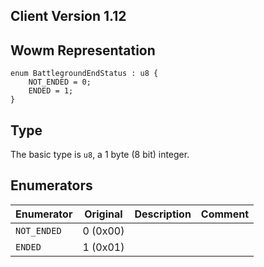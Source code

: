 ## Client Version 1.12

## Wowm Representation
```rust,ignore
enum BattlegroundEndStatus : u8 {
    NOT_ENDED = 0;    
    ENDED = 1;    
}

```
## Type
The basic type is `u8`, a 1 byte (8 bit) integer.
## Enumerators
| Enumerator | Original  | Description | Comment |
| --------- | -------- | ----------- | ------- |
| `NOT_ENDED` | 0 (0x00) |  |  |
| `ENDED` | 1 (0x01) |  |  |
